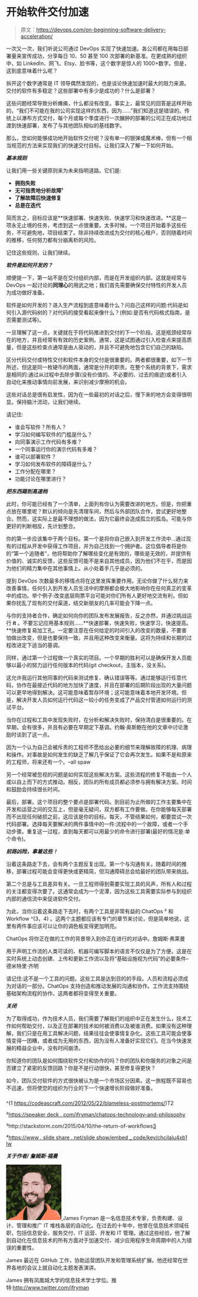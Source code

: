 # 开始软件交付加速

> 原文：<https://devops.com/on-beginning-software-delivery-acceleration/>

一次又一次，我们听说公司通过 DevOps 实现了快速加速。各公司都在用每日部署量来宣传成功，分享每日 10、50 甚至 100 次部署的新基准。在更成熟的组织中，如 LinkedIn、网飞、Etsy、脸书等，这个数字是惊人的 1000+数字。但是，这到底意味着什么呢？

拆开这个数字通常是 IT 领导偶然发现的，也是谈论快速加速时最大的阻力来源。交付的软件有多稳定？这些部署中有多少是成功的？什么是部署？

这些问题经常导致分析瘫痪，什么都没有改变。事实上，最常见的回答是这样开始的，“我们不可能在我的公司实现这样的东西，因为……”我们知道这是错误的。传统上以瀑布方式交付，每个月或每个季度进行一次臃肿的部署的公司正在成功地过渡到快速部署，发布了与其他团队相似的基线数字。

那么，您如何能够成功地开始软件交付呢？没有单一的银弹或魔术棒，但有一个相当规范的方法来实现我们的快速交付目标。让我们深入了解一下如何开始。

***基本规则***

让我们用一些关键原则来为未来指明道路。它们是:

*   **拥抱失败**
*   **无可指责地分析故障¹**
*   **了解故障后快速修复**
*   **总是在迭代**

简而言之，目标应该是**快速部署、快速失败、快速学习和快速改进。**这是一项永无止境的任务，考虑到这一点很重要。太多时候，一个项目开始着手这些任务，不可避免地，项目结束了。除非持续改进成为交付的核心租户，否则随着时间的推移，任何努力都有分崩离析的风险。

记住这些规则，让我们继续。

***软件是如何开发的？***

顺便提一下，第一站不是在交付组织内部，而是在开发组织内部。这就是经常与 DevOps 一起讨论的**同理心**的用武之地；我们首先需要确保交付特性的开发人员为成功做好准备。

软件是如何开发的？进入生产流程到底意味着什么？问自己这样的问题:代码是如何引入源代码树的？对代码的接受看起来像什么？(例如:是否有代码格式指南，是否需要测试等)。

一旦理解了这一点，关键就在于将代码推进到交付的下一个阶段。这是瓶颈经常存在的地方，并且经常有有效的历史案例。通常，这是试图通过引入检查点来提高质量，但是这些检查点通常是由人驱动的，并且不可避免地包含它们自己的缺陷。

区分代码交付或特性交付和软件本身的交付是很重要的。两者都很重要，如下一节所述，但这是同一枚硬币的两面，通常是分开的职责。在整个系统的背景下，需求是相同的:通过从过程中去除步骤(没有价值的、不必要的、过去的痕迹)或者引入自动化来推动事情向前发展，来识别减少摩擦的机会。

这些对话总是很有启发性，因为在一些最初的对话之后，慢下来的地方会变得很明显。保持脑汁流动，让我们继续。

请记住:

*   谁会写软件？所有人？
*   学习如何编写软件的门槛是什么？
*   向同事演示工作代码有多难？
*   一个同事运行你的演示代码有多难？
*   谁可以部署软件？
*   学习如何发布软件的障碍是什么？
*   工作分配在哪里？
*   功能讨论在哪里进行？

***把东西踢到高速档***

此时，你可能已经有了一个清单，上面列有你认为需要改进的地方。但是，你把重点放在哪里呢？默认的倾向是先清理车间，然后与外部团队合作，尝试更好地整合。然而，这实际上是最不理想的做法，因为它最终会造成孤立的孤岛。可能与你更好的判断相反，先计划整合。

你的第一步应该集中于两个目标。第一个是将你自己嵌入到开发工作流中…通过现有的过程从开发中获得工作项目，并为自己找到一个拥护者。这位倡导者将是你的“第一个追随者”，他将帮助你了解哪些变化是有效的，哪些是无效的，并提供有价值的、诚实的反馈，这些反馈可能不是来自其他成员，因为他们不在乎，而是因为他们的精力集中在其他事情上。从小处着手几乎是必须的。

提到 DevOps 次数最多的移情点将在这里发挥重要作用。无论你做了什么努力来改善事情，任何引入到开发人员生活中的摩擦都会极大地影响你在任何真正的变革中的成功。举个例子:改变底层购票平台可能对你们所有人更好地交流有利，但如果你扰乱了现有的交付渠道，结交新朋友的几率可能会下降一点。

与你的支持者合作，确定如何向你的团队发布发展报告，反之亦然，并通过挑战运行 **it** 。不要忘记应用基本规则……**快速部署，快速失败，快速学习，快速提高。**快速修复易加工孔。一定要注意在任何给定的时间引入的改变的数量，不要害怕做出改变，但是也要保持一致，并且用这种改变来衡量。这将为持续和长期的过程改进定下适当的基调。

同样，通过第一个过程做一个真实的项目。一个早期的胜利可以是确保开发人员能够以最小的努力运行任何版本的代码(git checkout，主版本，没关系)。

这允许我运行其他同事的代码来测试修复、确认错误等等。通过能够运行任意代码，协作在最接近代码的地方加快了速度，并且在部署的后期阶段出现的大量问题可以更早地得到解决。这可能意味着暂存环境；这可能意味着本地开发环境。但是，解决开发人员如何运行代码这一较小的任务变成了产品交付管道如何运行的测试平台。

当你在过程和工具中发现失败时，在分析和解决失败时，保持清白是很重要的。在早期，会有很多，并且有必要在早期定下基调。约翰·奥斯鲍在他的文章中讨论激励时谈到了这一点。

因为一个认为自己会被斥责的工程师不愿给出必要的细节来理解故障的机理、病理和操作。对事故是如何发生的缺乏了解几乎保证了它会再次发生。如果不是和原来的工程师，将来还有一个。–all spaw

另一个经常被忽视的问题是如何实现这些解决方案。这些流程的修复不能由一个人或以自上而下的方式推动。相反，团队的所有成员都必须参与拥有解决方案。时间和鼓励会持续很长时间。

最后，部署。这个项目的整个要点是部署代码。到目前为止所做的工作主要集中在开发和运营之间的交互上，但是毫无疑问，双方都有工作要做。在你能够每天部署而不出现任何破损之前，这应该是你的目标。每天，不管结果如何，都要尝试一次代码部署。选择每天要解决的两件事情中的一件:流程中的一个故障，或者一个手动步骤。重复这一过程，直到每天都可以用最少的命令进行部署(最好的情况是:单个命令)。

***前路凶险，拿着这些！***

沿着这条路走下去，会有两个主题反复出现。第一个与沟通有关。随着时间的推移，部署过程可能会变得更快或更精简，但沟通障碍总会给最好的团队带来挑战。

第二个总是与工具差异有关。一旦工程师得到需要实现工具的风声，所有人和过程的关注都变得次要了。这通常会成为一个泥潭，因为这些工具需要实际参与到组织内部的通信流中来促进软件交付。

为此，当你沿着这条路走下去时，有两个工具是非常有益的:ChatOps ² 和 Workflow ^(3，4) 。这两个主题都应该有专门的章节来讨论，但是简单地说，这里有两件事应该可以让你的调色板变得更加明亮。

ChatOps 将你正在做的工作的背景带入到你正在进行的对话中。詹姆斯·弗莱曼

用于声明工作流的人类可读的、机器可编写脚本的语言不仅仅是为了方便。这是在实时系统上动态创建、上传和更新工作流以及将“基础设施视为代码”的必要条件–德米特里·齐明

请记住:这不是一个工具的问题。这些工具是达到目的的手段。人员和流程必须成为对话的一部分。ChatOps 支持创造和推动发展的沟通和协作。工作流支持围绕基础架构流程的协作。这两者都将变得至关重要。

***关闭***

为了取得成功，作为技术人员，我们需要了解我们的组织中正在发生什么，技术工作如何帮助交付，以及正在部署的技术如何被消费以及被谁消费。如果没有这种理解，我们只是在用工具解决问题，结果往往会使事情复杂化。这些工具可能会使事情变得一团糟，或者成为无用的东西，因为没有人准备好实现它们。在当今快速发展的精益企业中，没有时间崩溃。

你知道你的团队是如何围绕软件交付和协作的吗？你的团队和你服务的对象之间是否建立了紧密的反馈回路？你是不是行动很快，甚至修复得更快？

如今，团队交付软件的方式很快被认为是一个市场区分因素。这一旅程既不容易也不迅速，但将使您的组织为行业的下一个快速增长阶段做好准备。

###

^(1 https://codeascraft.com/2012/05/22/blameless-postmortems/)T2

²[https://speaker deck . com/jfryman/chatops-technology-and-philosophy](https://speakerdeck.com/jfryman/chatops-technology-and-philosophy)

³http://stackstorm.com/2015/04/10/the-return-of-workflows[3](http://stackstorm.com/2015/04/10/the-return-of-workflows)

⁴[https://www . slide share . net/slide show/embed _ code/key/chcilalu4xb1 lw](https://www.slideshare.net/slideshow/embed_code/key/cHCIlAlU4Xb1Lw)

***关于作者/ 詹姆斯·福曼***

[![ph-james-2015-05-12](img/eb6959469033e62c7023c4870b5afdf3.png) ](https://devops.com/wp-content/uploads/2015/05/ph-james-2015-05-12-e1432268850916.jpg) James Fryman 是一名信息技术专家，负责构建、设计、管理和推广 IT 堆栈各层的自动化。在过去的十年中，他曾在信息技术领域任职，包括信息安全、服务交付、IT 运营、开发和 IT 管理。通过这些经验，他了解到自动化在信息技术的所有方面对于加速交付、减少应用程序生命周期中的人为错误的重要性。

James 最近在 GitHub 工作，协助运营团队开发和管理系统扩展。他还经常在世界各地的会议上就自动化主题发表演讲。

James 拥有凤凰城大学的信息技术学士学位。推特:http://www.twitter.com/jfryman